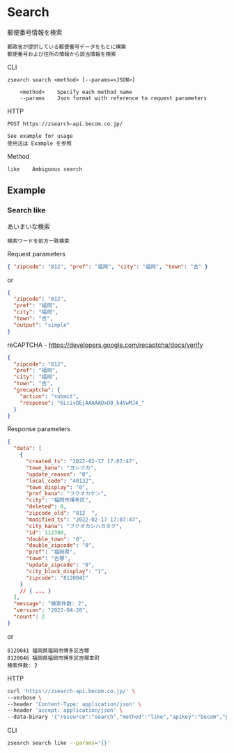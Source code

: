 # Search

郵便番号情報を検索

```text
郵政省が提供している郵便番号データをもとに構築
郵便番号および住所の情報から該当情報を検索
```

CLI

```text
zsearch search <method> [--params=<JSON>]

    <method>    Specify each method name
    --params    Json format with reference to request parameters
```

HTTP

```text
POST https://zsearch-api.becom.co.jp/

See example for usage
使用法は Example を参照
```

Method

```text
like    Ambiguous search
```

## Example

### Search like

あいまいな検索

```text
検索ワードを前方一致検索
```

Request parameters

```json
{ "zipcode": "812", "pref": "福岡", "city": "福岡", "town": "吉" }
```

or

```json
{
  "zipcode": "812",
  "pref": "福岡",
  "city": "福岡",
  "town": "吉",
  "output": "simple"
}
```

reCAPTCHA - <https://developers.google.com/recaptcha/docs/verify>

```json
{
  "zipcode": "812",
  "pref": "福岡",
  "city": "福岡",
  "town": "吉",
  "grecaptcha": {
    "action": "submit",
    "response": "6LcivDEjAAAAAOxO0_k4VwMJ4_"
  }
}
```

Response parameters

```json
{
  "data": [
    {
      "created_ts": "2022-02-17 17:07:47",
      "town_kana": "ヨシヅカ",
      "update_reason": "0",
      "local_code": "40132",
      "town_display": "0",
      "pref_kana": "フクオカケン",
      "city": "福岡市博多区",
      "deleted": 0,
      "zipcode_old": "812  ",
      "modified_ts": "2022-02-17 17:07:47",
      "city_kana": "フクオカシハカタク",
      "id": 112390,
      "double_town": "0",
      "double_zipcode": "0",
      "pref": "福岡県",
      "town": "吉塚",
      "update_zipcode": "0",
      "city_block_display": "1",
      "zipcode": "8120041"
    }
    // { ... }
  ],
  "message": "検索件数: 2",
  "version": "2022-04-28",
  "count": 2
}
```

or

```text
8120041 福岡県福岡市博多区吉塚
8120046 福岡県福岡市博多区吉塚本町
検索件数: 2
```

HTTP

```zsh
curl 'https://zsearch-api.becom.co.jp/' \
--verbose \
--header 'Content-Type: application/json' \
--header 'accept: application/json' \
--data-binary '{"resource":"search","method":"like","apikey":"becom","params":{}}'
```

CLI

```zsh
zsearch search like --params='{}'
```
